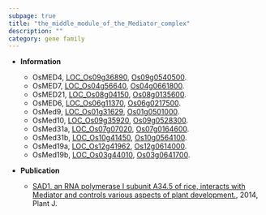 ```yaml
---
subpage: true
title: "the_middle_module_of_the_Mediator_complex"
description: ""
category: gene family
---
```


* **Information**  
    + OsMED4, [LOC_Os09g36890](http://rice.plantbiology.msu.edu/cgi-bin/ORF_infopage.cgi?orf=LOC_Os09g36890), [Os09g0540500](http://rapdb.dna.affrc.go.jp/viewer/gbrowse_details/irgsp1?name=Os09g0540500).
    + OsMED7, [LOC_Os04g56640](http://rice.plantbiology.msu.edu/cgi-bin/ORF_infopage.cgi?orf=LOC_Os04g56640), [Os04g0661800](http://rapdb.dna.affrc.go.jp/viewer/gbrowse_details/irgsp1?name=Os04g0661800).
    + OsMED21, [LOC_Os08g04150](http://rice.plantbiology.msu.edu/cgi-bin/ORF_infopage.cgi?orf=LOC_Os08g04150), [Os08g0135600](http://rapdb.dna.affrc.go.jp/viewer/gbrowse_details/irgsp1?name=Os08g0135600).
    + OsMED6, [LOC_Os06g11370](http://rice.plantbiology.msu.edu/cgi-bin/ORF_infopage.cgi?orf=LOC_Os06g11370), [Os06g0217500](http://rapdb.dna.affrc.go.jp/viewer/gbrowse_details/irgsp1?name=Os06g0217500).
    + OsMed9, [LOC_Os01g31629](http://rice.plantbiology.msu.edu/cgi-bin/ORF_infopage.cgi?orf=LOC_Os01g31629), [Os01g0501000](http://rapdb.dna.affrc.go.jp/viewer/gbrowse_details/irgsp1?name=Os01g0501000).
    + OsMed10, [LOC_Os09g35920](http://rice.plantbiology.msu.edu/cgi-bin/ORF_infopage.cgi?orf=LOC_Os09g35920), [Os09g0528300](http://rapdb.dna.affrc.go.jp/viewer/gbrowse_details/irgsp1?name=Os09g0528300).
    + OsMed31a, [LOC_Os07g07020](http://rice.plantbiology.msu.edu/cgi-bin/ORF_infopage.cgi?orf=LOC_Os07g07020), [Os07g0164600](http://rapdb.dna.affrc.go.jp/viewer/gbrowse_details/irgsp1?name=Os07g0164600).
    + OsMed31b, [LOC_Os10g41450](http://rice.plantbiology.msu.edu/cgi-bin/ORF_infopage.cgi?orf=LOC_Os10g41450), [Os10g0564100](http://rapdb.dna.affrc.go.jp/viewer/gbrowse_details/irgsp1?name=Os10g0564100).
    + OsMed19a, [LOC_Os12g41962](http://rice.plantbiology.msu.edu/cgi-bin/ORF_infopage.cgi?orf=LOC_Os12g41962), [Os12g0614000](http://rapdb.dna.affrc.go.jp/viewer/gbrowse_details/irgsp1?name=Os12g0614000).
    + OsMed19b, [LOC_Os03g44010](http://rice.plantbiology.msu.edu/cgi-bin/ORF_infopage.cgi?orf=LOC_Os03g44010), [Os03g0641700](http://rapdb.dna.affrc.go.jp/viewer/gbrowse_details/irgsp1?name=Os03g0641700).

* **Publication**  
    + [SAD1, an RNA polymerase I subunit A34.5 of rice, interacts with Mediator and controls various aspects of plant development.](http://www.ncbi.nlm.nih.gov/pubmed?term=SAD1,+an+RNA+polymerase I+subunit+A34.5+of+rice,+interacts+with+Mediator+and+controls+various+aspects+of+plant+development.%5BTitle%5D), 2014, Plant J.


